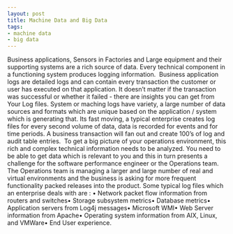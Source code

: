 ```yaml
--- 
layout: post
title: Machine Data and Big Data
tags: 
- machine data
- big data
---
```

Business applications, Sensors in Factories and Large equipment and their supporting systems are a rich source of data. Every technical component in a functioning system produces logging information.  Business application logs are detailed logs and can contain every transaction the customer or user has executed on that application. It doesn’t matter if the transaction was successful or whether it failed - there are insights you can get from Your Log files.
System or maching logs have variety, a large number of data sources and formats which are unique based on the application / system which is generating that.
Its fast moving, a typical enterprise creates log files for every second
volume of data, data is recorded for events and for time periods.
A business transaction will fan out and create 100’s of log and audit table entries. 
To get a big picture of your operations environment, this rich and complex technical information needs to be analyzed. You need to be able to get data which is relevant to you and this in turn presents a challenge for the software performance engineer or the Operations team. The Operations team is managing a larger and large number of real and virtual environments and the business is asking for more frequent functionality packed releases into the product.
Some typical log files which an enterprise deals with are :
• Network packet flow information from routers and switches• Storage subsystem metrics• Database metrics• Application servers from Log4j messages• Microsoft WMI• Web Server information from Apache• Operating system information from AIX, Linux, and VMWare• End User experience.

